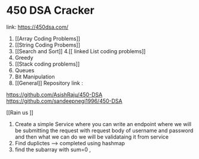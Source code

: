 # 450 DSA Cracker
link: https://450dsa.com/

1. [[Array Coding Problems]]
2. [[String Coding Probems]]   
3. [[Search and Sort]]
4.[[ linked List coding problems]]
5. Greedy
6. [[Stack coding problems]]
7.  Queues
8. Bit Manipulation
9. [[General]]
Repository link :

https://github.com/AsishRaju/450-DSA
https://github.com/sandeepnegi1996/450-DSA



[[Rain us ]]
1. Create a simple Service where you can write an endpoint where we will be submitting the request with request body of username and password and then what we can do we will be validataing it from service 
2. Find duplictes --> completed using hashmap
3. find the subarray with sum=0 , 

